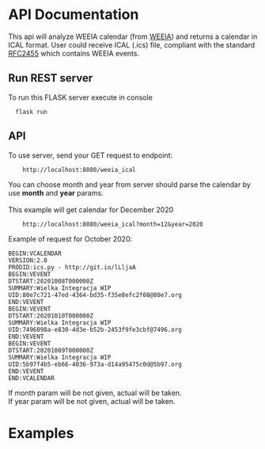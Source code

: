 # API Documentation

This api will analyze WEEIA calendar (from [WEEIA](http://www.weeia.p.lodz.pl)) and returns a calendar
in ICAL format.
User could receive ICAL (.ics) file, compliant with the standard [RFC2455](https://www.ietf.org/rfc/rfc2445.txt) which contains WEEIA events. 

## Run REST server
To run this FLASK server execute in console
```
  flask run
```

## API
To use server, send your GET request to endpoint:
```
    http://localhost:8080/weeia_ical
```

You can choose month and year from server should parse the calendar by use **month** and **year** params.
<br>
<br>
This example will get calendar for December 2020
```
    http://localhost:8080/weeia_ical?month=12&year=2020
```

Example of request for October 2020:
```
BEGIN:VCALENDAR
VERSION:2.0
PRODID:ics.py - http://git.io/lLljaA
BEGIN:VEVENT
DTSTART:20201008T000000Z
SUMMARY:Wielka Integracja WIP
UID:80e7c721-47ed-4364-bd35-f35e8efc2f08@80e7.org
END:VEVENT
BEGIN:VEVENT
DTSTART:20201010T000000Z
SUMMARY:Wielka Integracja WIP
UID:7496098a-e830-4d3e-b52b-2453f9fe3cbf@7496.org
END:VEVENT
BEGIN:VEVENT
DTSTART:20201009T000000Z
SUMMARY:Wielka Integracja WIP
UID:5b97f4b5-eb66-4036-973a-d14a95475c0d@5b97.org
END:VEVENT
END:VCALENDAR
```
If month param will be not given, actual will be taken.<br>
If year param will be not given, actual will be taken.

# Examples
